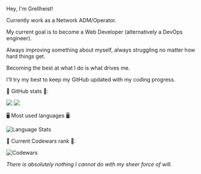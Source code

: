 Hey, I'm Grellheist!

Currently work as a Network ADM/Operator.

My current goal is to become a Web Developer (alternatively a DevOps engineer).

Always improving something about myself, always struggling no matter how hard things get.

Becoming the best at what I do is what drives me.

I'll try my best to keep my GitHub updated with my coding progress.

💪 GitHub stats 💪:

<a>
<img src="https://github-readme-stats.vercel.app/api?username=grellheist&theme=highcontrast&show_icons=true&count_private=true" />
<img src="https://streak-stats.demolab.com?user=grellheist&theme=dracula&hide_border=true)](https://git.io/streak-stats)" />
</a>
  
🖥️ Most used languages 🖥️:

![Language Stats](https://raw.githubusercontent.com/grellheist/github-stats/master/generated/languages.svg#gh-dark-mode-only)

🥋 Current Codewars rank 🥋:

![Codewars](https://www.codewars.com/users/Grellheist/badges/large)

*There is absolutely nothing I cannot do with my sheer force of will.*
